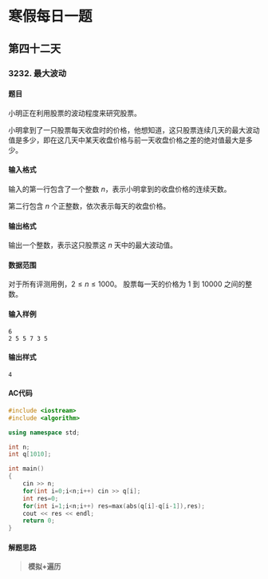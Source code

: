 # 寒假每日一题

## 第四十二天

### 3232. 最大波动

#### 题目

小明正在利用股票的波动程度来研究股票。

小明拿到了一只股票每天收盘时的价格，他想知道，这只股票连续几天的最大波动值是多少，即在这几天中某天收盘价格与前一天收盘价格之差的绝对值最大是多少。

####  输入格式

输入的第一行包含了一个整数 $n$，表示小明拿到的收盘价格的连续天数。

第二行包含 $n$ 个正整数，依次表示每天的收盘价格。

#### 输出格式

输出一个整数，表示这只股票这 $n$ 天中的最大波动值。

#### 数据范围

对于所有评测用例，$2≤n≤1000$。
股票每一天的价格为 $1$ 到 $10000$ 之间的整数。

#### 输入样例

```
6
2 5 5 7 3 5
```

#### 输出样式

```
4
```

#### AC代码

```c++
#include <iostream>
#include <algorithm>

using namespace std;

int n;
int q[1010];

int main()
{
    cin >> n;
    for(int i=0;i<n;i++) cin >> q[i];
    int res=0;
    for(int i=1;i<n;i++) res=max(abs(q[i]-q[i-1]),res);
    cout << res << endl;
    return 0;
}
```

#### 解题思路

> **模拟+遍历**

> 